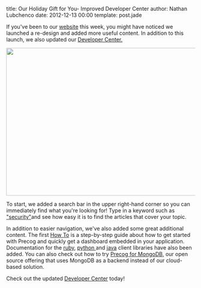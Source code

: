 title: Our Holiday Gift for You- Improved Developer Center
author: Nathan Lubchenco
date: 2012-12-13 00:00
template: post.jade

<p>If you've been to our <a href="http://www.precog.com/">website</a> this week, you might have noticed we launched a re-design and added more useful content. In addition to this launch, we also updated our <a href="http://www.precog.com/developers">Developer Center.</a></p>
<p><img alt="" src="https://lh3.googleusercontent.com/ppE5j8IzBIbihc9FLLsoRlc4FIzl5w06WVaaWlOcmiqBYCQ5VjreOe3DkeH4ST96_JOOGihFef3CF-cwcZStGLMbRJy_kgrgUCF2tAKek0txtE6s_wU" width="609px;" height="393px;" border="0" /></p>
<p>To start, we added a search bar in the upper right-hand corner so you can immediately find what you're looking for! Type in a keyword such as <a href="http://www2.precog.com/s/17892/e1369a4926353556f972788c89f928c2?q=security&amp;noRecord=true">"security"</a>and see how easy it is to find the articles that cover your topic.</p>
<p>In addition to easier navigation, we've also added some great additional content.  The first <a href="http://www.precog.com/developers/how-tos/embed-reporting">How To</a> is a step-by-step guide about how to get started with Precog and quickly get a dashboard embedded in your application.  Documentation for the <a href="http://www.precog.com/client-libraries/ruby">ruby</a>, <a href="http://www.precog.com/client-libraries/python">python </a>and <a href="http://www.precog.com/client-libraries/java">java</a> client libraries have also been added.  You can also check out how to try <a href="http://www.precog.com/precog-on-mongodb">Precog for MongoDB</a>, our open source offering that uses MongoDB as a backend instead of our cloud-based solution.</p>
<p>Check out the updated <a href="http://precog.com/developers">Developer Center</a> today!</p>